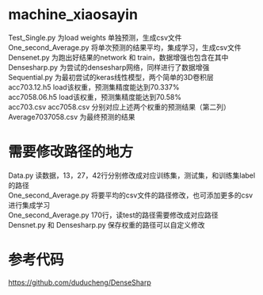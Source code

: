 # machine_xiaosayin
Test_Single.py  为load weights 单独预测，生成csv文件  
One_second_Average.py 将单次预测的结果平均，集成学习，生成csv文件  
Densenet.py  为跑出好结果的network 和 train，数据增强也包含在其中  
Densesharp.py  为尝试的densesharp网络，同样进行了数据增强  
Sequential.py 为最初尝试的keras线性模型，两个简单的3D卷积层  
acc703.12.h5  load该权重，预测集精度能达到70.337%  
acc7058.06.h5  load该权重，预测集精度能达到70.58%    
acc703.csv   acc7058.csv 分别对应上述两个权重的预测结果（第二列）  
Average7037058.csv 为最终预测的结果  

# 需要修改路径的地方
Data.py 读数据，13，27，42行分别修改成对应训练集，测试集，和训练集label的路径  
One_second_Average.py  将要平均的csv文件的路径修改，也可添加更多的csv进行集成学习  
One_second_Average.py  170行，读test的路径需要修改成对应路径  
Densnet.py 和 Densesharp.py 保存权重的路径可以自定义修改  


# 参考代码
https://github.com/duducheng/DenseSharp   

